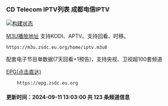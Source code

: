 ### CD Telecom IPTV列表 成都电信IPTV
[![构建状态](https://danzhu-01.coding.net/badges/cd-telecom-iptv/job/4701255/build.svg)](https://danzhu-01.coding.net/p/cd-telecom-iptv/ci/job)

[M3U播放地址](https://m3u.zsdc.eu.org/home/iptv.m3u8) 支持KODI、APTV。支持回看、时移。

    https://m3u.zsdc.eu.org/home/iptv.m3u8

配套电子节目单数据(7天回看+1预告)，支持央视、卫视超100套频道

[EPG(点击直达)](https://epg.zsdc.eu.org)
        
        https://epg.zsdc.eu.org

#### 更新时间：2024-09-11 13:03:00 共 123 条频道信息